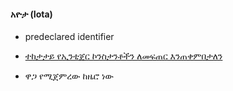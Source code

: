 #### አዮታ (Iota)  

* predeclared identifier

* [ተከታታይ የኢንቲጀር ኮንስታንቶችን ለመፍጠር እንጠቀምበታለን](https://golang.org/ref/spec#Iota)

* ዋጋ የሚጀምረው ከዜሮ ነው
